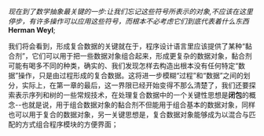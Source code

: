 *现在到了数学抽象最关键的一步:让我们忘记这些符号所表示的对象,不应该在这里停步，有许多操作可以应用这些符号，而根本不必考虑它们到底代表着什么东西* </br>
**Herman Weyl**;  

我们将会看到，形成复合数据的关键就在于，程序设计语言里应该提供了某种“黏合剂”，它们可以用于把一些数据对象组合起来，形成更复杂的数据对象，黏合剂可能有喝多不同的种类，确实的、我们发现怎样去构造出根本没有任何特定“数据”操作，只是由过程形成的复合数据。这将进一步模糊“过程”和“数据”之间的划分，实际上，在第一章的最后，这一界限已经开始变得不那么清楚了，我们还要探索表示序列和树的一些常规技术，在处理复合数据中的一个关键性思想是**闭包**的概念--也就是说，用于组合数据对象的黏合剂不但能用于组合基本的数据对象，同样也可以用于复合的数据对象，另一关键思想是，复合数据对象能够成为以混合与匹配的方式组合程序模块的方便界面；


